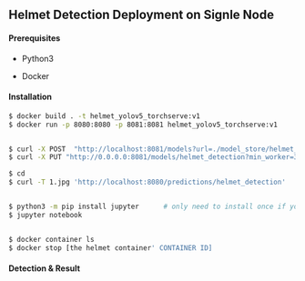 ## Helmet Detection Deployment on Signle Node

#### Prerequisites

- Python3

- Docker 

  

#### Installation

```bash
$ docker build . -t helmet_yolov5_torchserve:v1
$ docker run -p 8080:8080 -p 8081:8081 helmet_yolov5_torchserve:v1


$ curl -X POST  "http://localhost:8081/models?url=./model_store/helmet_detection.mar&model_name=helmet_detection"
$ curl -X PUT "http://0.0.0.0:8081/models/helmet_detection?min_worker=3"

$ cd 
$ curl -T 1.jpg 'http://localhost:8080/predictions/helmet_detection'


$ python3 -m pip install jupyter      # only need to install once if you don't have jupyter 
$ jupyter notebook


$ docker container ls
$ docker stop [the helmet container' CONTAINER ID]

```



#### Detection & Result
